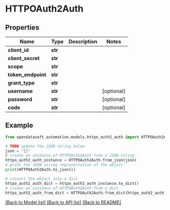 # HTTPOAuth2Auth


## Properties

Name | Type | Description | Notes
------------ | ------------- | ------------- | -------------
**client_id** | **str** |  | 
**client_secret** | **str** |  | 
**scope** | **str** |  | 
**token_endpoint** | **str** |  | 
**grant_type** | **str** |  | 
**username** | **str** |  | [optional] 
**password** | **str** |  | [optional] 
**code** | **str** |  | [optional] 

## Example

```python
from opendatasoft_automation.models.httpo_auth2_auth import HTTPOAuth2Auth

# TODO update the JSON string below
json = "{}"
# create an instance of HTTPOAuth2Auth from a JSON string
httpo_auth2_auth_instance = HTTPOAuth2Auth.from_json(json)
# print the JSON string representation of the object
print(HTTPOAuth2Auth.to_json())

# convert the object into a dict
httpo_auth2_auth_dict = httpo_auth2_auth_instance.to_dict()
# create an instance of HTTPOAuth2Auth from a dict
httpo_auth2_auth_from_dict = HTTPOAuth2Auth.from_dict(httpo_auth2_auth_dict)
```
[[Back to Model list]](../README.md#documentation-for-models) [[Back to API list]](../README.md#documentation-for-api-endpoints) [[Back to README]](../README.md)


